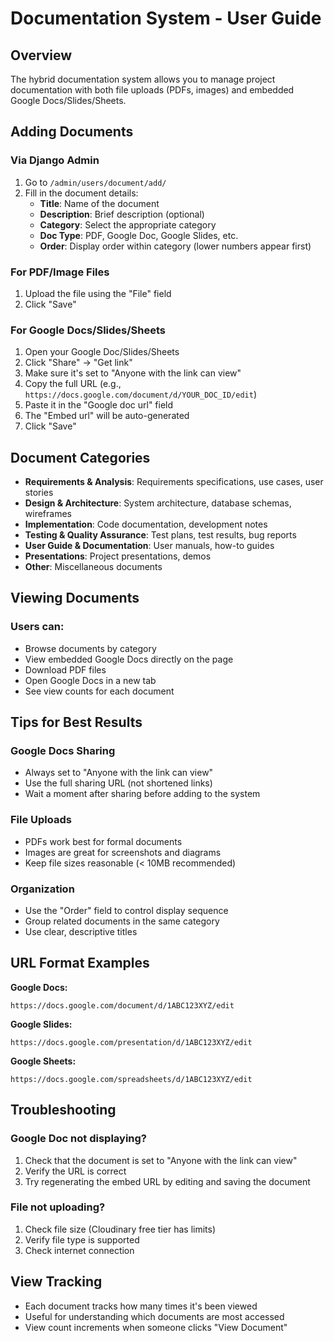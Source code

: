 # Documentation System - User Guide

## Overview
The hybrid documentation system allows you to manage project documentation with both file uploads (PDFs, images) and embedded Google Docs/Slides/Sheets.

## Adding Documents

### Via Django Admin
1. Go to `/admin/users/document/add/`
2. Fill in the document details:
   - **Title**: Name of the document
   - **Description**: Brief description (optional)
   - **Category**: Select the appropriate category
   - **Doc Type**: PDF, Google Doc, Google Slides, etc.
   - **Order**: Display order within category (lower numbers appear first)

### For PDF/Image Files
1. Upload the file using the "File" field
2. Click "Save"

### For Google Docs/Slides/Sheets
1. Open your Google Doc/Slides/Sheets
2. Click "Share" → "Get link"
3. Make sure it's set to "Anyone with the link can view"
4. Copy the full URL (e.g., `https://docs.google.com/document/d/YOUR_DOC_ID/edit`)
5. Paste it in the "Google doc url" field
6. The "Embed url" will be auto-generated
7. Click "Save"

## Document Categories

- **Requirements & Analysis**: Requirements specifications, use cases, user stories
- **Design & Architecture**: System architecture, database schemas, wireframes
- **Implementation**: Code documentation, development notes
- **Testing & Quality Assurance**: Test plans, test results, bug reports
- **User Guide & Documentation**: User manuals, how-to guides
- **Presentations**: Project presentations, demos
- **Other**: Miscellaneous documents

## Viewing Documents

### Users can:
- Browse documents by category
- View embedded Google Docs directly on the page
- Download PDF files
- Open Google Docs in a new tab
- See view counts for each document

## Tips for Best Results

### Google Docs Sharing
- Always set to "Anyone with the link can view"
- Use the full sharing URL (not shortened links)
- Wait a moment after sharing before adding to the system

### File Uploads
- PDFs work best for formal documents
- Images are great for screenshots and diagrams
- Keep file sizes reasonable (< 10MB recommended)

### Organization
- Use the "Order" field to control display sequence
- Group related documents in the same category
- Use clear, descriptive titles

## URL Format Examples

**Google Docs:**
```
https://docs.google.com/document/d/1ABC123XYZ/edit
```

**Google Slides:**
```
https://docs.google.com/presentation/d/1ABC123XYZ/edit
```

**Google Sheets:**
```
https://docs.google.com/spreadsheets/d/1ABC123XYZ/edit
```

## Troubleshooting

### Google Doc not displaying?
1. Check that the document is set to "Anyone with the link can view"
2. Verify the URL is correct
3. Try regenerating the embed URL by editing and saving the document

### File not uploading?
1. Check file size (Cloudinary free tier has limits)
2. Verify file type is supported
3. Check internet connection

## View Tracking
- Each document tracks how many times it's been viewed
- Useful for understanding which documents are most accessed
- View count increments when someone clicks "View Document"
